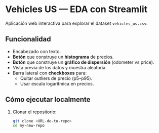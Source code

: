 # Vehicles US — EDA con Streamlit

Aplicación web interactiva para explorar el dataset `vehicles_us.csv`.

## Funcionalidad
- Encabezado con texto.
- **Botón** que construye un **histograma** de precios.
- **Botón** que construye un **gráfico de dispersión** (odometer vs price).
- Vista previa de los datos y muestra aleatoria.
- Barra lateral con **checkboxes** para:
  - Quitar outliers de precio (p5–p95).
  - Usar escala logarítmica en precios.

## Cómo ejecutar localmente
1. Clonar el repositorio:
   ```bash
   git clone <URL-de-tu-repo>
   cd my-new-repo

